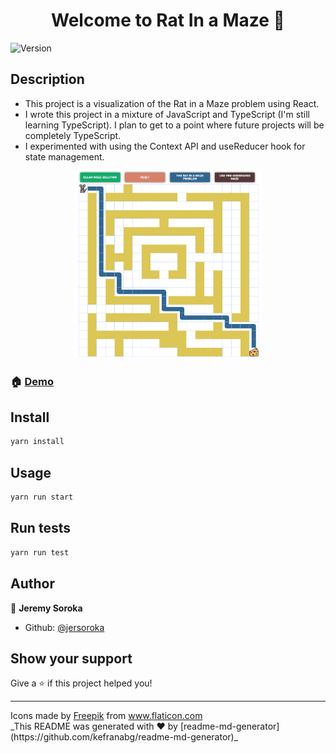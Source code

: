 <h1 align="center">Welcome to Rat In a Maze 👋</h1>
<p>
  <img alt="Version" src="https://img.shields.io/badge/version-0.1.0-blue.svg?cacheSeconds=2592000" />
</p>

## Description
<ul>
  <li>This project is a visualization of the Rat in a Maze problem using React.</li>
  <li>I wrote this project in a mixture of JavaScript and TypeScript (I'm still learning TypeScript). I plan to get to a point where future projects will be completely TypeScript.</li>
  <li>I experimented with using the Context API and useReducer hook for state management.</li>
</ul>

<p align="center">
<img src="./src/images/rat-in-a-maze.PNG" alt="project screenshot" width="300" height="300"/>
</p>

### 🏠 [Demo](http://jersoroka.github.io/rat-in-a-maze-react)

## Install

```sh
yarn install
```

## Usage

```sh
yarn run start
```

## Run tests

```sh
yarn run test
```

## Author

👤 **Jeremy Soroka**

* Github: [@jersoroka](https://github.com/jersoroka)

## Show your support

Give a ⭐️ if this project helped you!

***
<div>Icons made by <a href="https://www.freepik.com" title="Freepik">Freepik</a> from <a href="https://www.flaticon.com/" title="Flaticon">www.flaticon.com</a></div>
_This README was generated with ❤️ by [readme-md-generator](https://github.com/kefranabg/readme-md-generator)_
